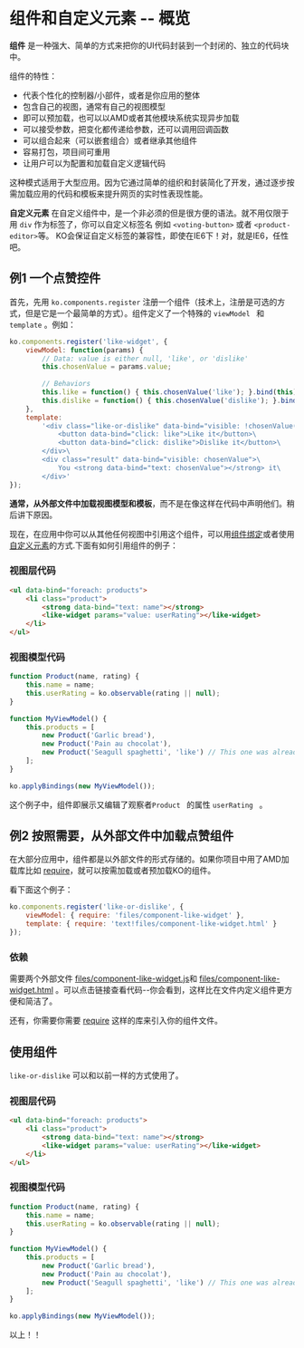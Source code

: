 # 组件和自定义元素 -- 概览

__组件__ 是一种强大、简单的方式来把你的UI代码封装到一个封闭的、独立的代码块中。

组件的特性：

+ 代表个性化的控制器/小部件，或者是你应用的整体
+ 包含自己的视图，通常有自己的视图模型
+ 即可以预加载，也可以以AMD或者其他模块系统实现异步加载
+ 可以接受参数，把变化都传递给参数，还可以调用回调函数
+ 可以组合起来（可以嵌套组合）或者继承其他组件
+ 容易打包，项目间可重用
+ 让用户可以为配置和加载自定义逻辑代码


这种模式适用于大型应用。因为它通过简单的组织和封装简化了开发，通过逐步按需加载应用的代码和模板来提升网页的实时性表现性能。


__自定义元素__ 在自定义组件中，是一个非必须的但是很方便的语法。就不用仅限于用 ```div``` 作为标签了，你可以自定义标签名 例如  ```<voting-button>``` 或者 ```<product-editor>```等。 KO会保证自定义标签的兼容性，即使在IE6下！对，就是IE6，任性吧。

## 例1 一个点赞控件

首先，先用 ```ko.components.register``` 注册一个组件（技术上，注册是可选的方式，但是它是一个最简单的方式）。组件定义了一个特殊的 ```viewModel ``` 和 ```template``` 。例如：

```javascript
ko.components.register('like-widget', {
    viewModel: function(params) {
        // Data: value is either null, 'like', or 'dislike'
        this.chosenValue = params.value;
         
        // Behaviors
        this.like = function() { this.chosenValue('like'); }.bind(this);
        this.dislike = function() { this.chosenValue('dislike'); }.bind(this);
    },
    template:
        '<div class="like-or-dislike" data-bind="visible: !chosenValue()">\
            <button data-bind="click: like">Like it</button>\
            <button data-bind="click: dislike">Dislike it</button>\
        </div>\
        <div class="result" data-bind="visible: chosenValue">\
            You <strong data-bind="text: chosenValue"></strong> it\
        </div>'
});
```


__通常，从外部文件中加载视图模型和模板__，而不是在像这样在代码中声明他们。稍后讲下原因。

现在，在应用中你可以从其他任何视图中引用这个组件，可以用[组件绑定](http://knockoutjs.com/documentation/component-binding.html)或者使用[自定义元素](http://knockoutjs.com/documentation/component-custom-elements.html)的方式.下面有如何引用组件的例子：

### 视图层代码

```html
<ul data-bind="foreach: products">
    <li class="product">
        <strong data-bind="text: name"></strong>
        <like-widget params="value: userRating"></like-widget>
    </li>
</ul>
```

### 视图模型代码

```javascript
function Product(name, rating) {
    this.name = name;
    this.userRating = ko.observable(rating || null);
}
 
function MyViewModel() {
    this.products = [
        new Product('Garlic bread'),
        new Product('Pain au chocolat'),
        new Product('Seagull spaghetti', 'like') // This one was already 'liked'
    ];
}
 
ko.applyBindings(new MyViewModel());
```

这个例子中，组件即展示又编辑了观察者```Product ``` 的属性  ```userRating ``` 。

## 例2  按照需要，从外部文件中加载点赞组件

在大部分应用中，组件都是以外部文件的形式存储的。如果你项目中用了AMD加载库比如 [require](http://requirejs.org/)，就可以按需加载或者预加载KO的组件。

看下面这个例子：

```javascript
ko.components.register('like-or-dislike', {
    viewModel: { require: 'files/component-like-widget' },
    template: { require: 'text!files/component-like-widget.html' }
});
```

### 依赖

需要两个外部文件 [files/component-like-widget.js](https://github.com/knockoutcn/knockoutcn.github.io/issues/18)和 [files/component-like-widget.html](https://github.com/knockoutcn/knockoutcn.github.io/issues/19) 。可以点击链接查看代码--你会看到，这样比在文件内定义组件更方便和简洁了。

还有，你需要你需要 [require](http://requirejs.org/) 这样的库来引入你的组件文件。

## 使用组件

```like-or-dislike``` 可以和以前一样的方式使用了。


### 视图层代码

```html
<ul data-bind="foreach: products">
    <li class="product">
        <strong data-bind="text: name"></strong>
        <like-widget params="value: userRating"></like-widget>
    </li>
</ul>
```

### 视图模型代码

```javascript
function Product(name, rating) {
    this.name = name;
    this.userRating = ko.observable(rating || null);
}
 
function MyViewModel() {
    this.products = [
        new Product('Garlic bread'),
        new Product('Pain au chocolat'),
        new Product('Seagull spaghetti', 'like') // This one was already 'liked'
    ];
}
 
ko.applyBindings(new MyViewModel());
```


以上！！
